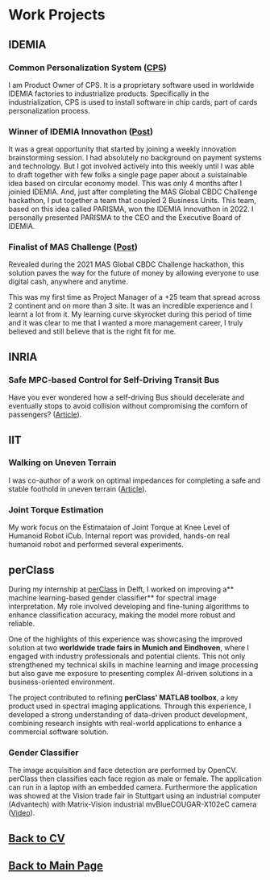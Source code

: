 # Work Projects

## IDEMIA

### Common Personalization System ([CPS](https://www.idemia.com/card-personalization-services))

I am Product Owner of CPS. It is a proprietary software used in worldwide IDEMIA factories to industrialize products. Specifically in the industrialization, CPS is used to install software in chip cards, part of cards personalization process.


### Winner of IDEMIA Innovathon ([Post](https://www.linkedin.com/posts/matteociocca_sustainability-innovation-daring-activity-6909524647956914176-79p2?utm_source=share&utm_medium=member_desktop&rcm=ACoAABN7odwBCTSkSQQbgUbxRNshm2Aiwhhjvqs))

It was a great opportunity that started by joining a weekly innovation brainstorming session. I had absolutely no background on payment systems and technology. But I got involved actively into this weekly until I was able to draft together with few folks a single page paper about a suistainable idea based on circular economy model. This was only 4 months after I joinied IDEMIA. And, just after completing the MAS Global CBDC Challenge hackathon, I put together a team that coupled 2 Business Units. This team, based on this idea called PARISMA, won the IDEMIA Innovathon in 2022. I personally presented PARISMA to the CEO and the Executive Board of IDEMIA.

### Finalist of MAS Challenge ([Post](https://www.linkedin.com/feed/update/urn:li:activity:6863963277739732992/?updateEntityUrn=urn%3Ali%3Afs_feedUpdate%3A%28V2%2Curn%3Ali%3Aactivity%3A6863963277739732992%29))

Revealed during the 2021 MAS Global CBDC Challenge hackathon, this solution paves the way for the future of money by allowing everyone to use digital cash, anywhere and anytime.  

This was my first time as Project Manager of a +25 team that spread across 2 continent and on more than 3 site. It was an incredible experience and I learnt a lot from it. My learning curve skyrocket during this period of time and it was clear to me that I wanted a more management career, I truly believed and still believe that is the right fit for me.


## INRIA

### Safe MPC-based Control for Self-Driving Transit Bus

Have you ever wondered how a self-driving Bus should decelerate and eventually stops to avoid collision without compromising the comforn of passengers? ([Article](https://inria.hal.science/hal-03193874/document)).


## IIT

### Walking on Uneven Terrain

I was co-author of a work on optimal impedances for completing a safe and stable foothold in uneven terrain ([Article](https://ieeexplore.ieee.org/abstract/document/7803270)).

### Joint Torque Estimation

My work focus on the Estimataion of Joint Torque at Knee Level of Humanoid Robot iCub. Internal report was provided, hands-on real humanoid robot and performed several experiments. 

## perClass

During my internship at [perClass](https://www.perclass.com/) in Delft, I worked on improving a** machine learning-based gender classifier** for spectral image interpretation. My role involved developing and fine-tuning algorithms to enhance classification accuracy, making the model more robust and reliable.

One of the highlights of this experience was showcasing the improved solution at two **worldwide trade fairs in Munich and Eindhoven**, where I engaged with industry professionals and potential clients. This not only strengthened my technical skills in machine learning and image processing but also gave me exposure to presenting complex AI-driven solutions in a business-oriented environment.

The project contributed to refining **perClass' MATLAB toolbox**, a key product used in spectral imaging applications. Through this experience, I developed a strong understanding of data-driven product development, combining research insights with real-world applications to enhance a commercial software solution.

### Gender Classifier

The image acquisition and face detection are performed by OpenCV. perClass then classifies each face region as male or female. The application can run in a laptop with an embedded camera. Furthermore the application was showed at the Vision trade fair in Stuttgart using an industrial computer (Advantech) with Matrix-Vision industrial mvBlueCOUGAR-X102eC camera ([Video](https://www.youtube.com/watch?v=nifuKmc8FPQ)).

## [Back to CV](https://teoka.github.io/career/CV.html)
## [Back to Main Page](https://teoka.github.io)
